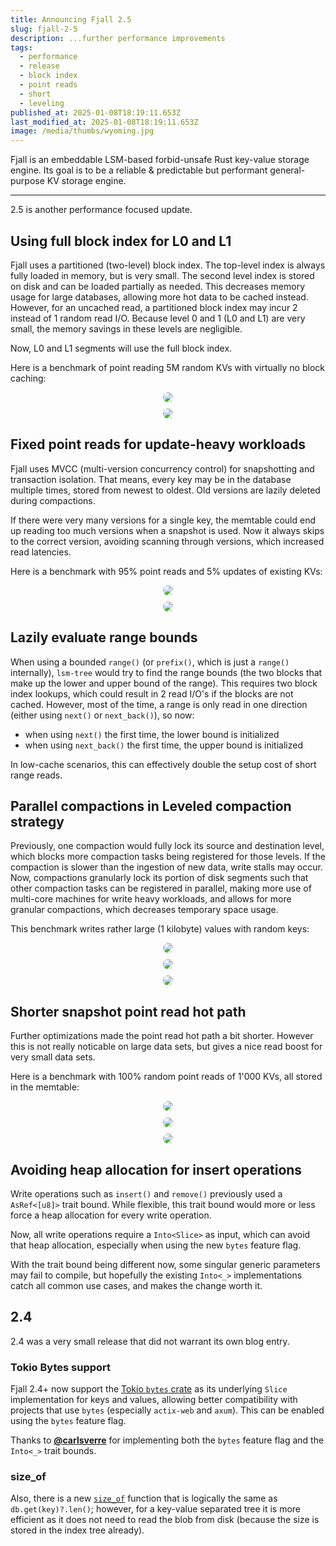 ```yaml
---
title: Announcing Fjall 2.5
slug: fjall-2-5
description: ...further performance improvements
tags:
  - performance
  - release
  - block index
  - point reads
  - short
  - leveling
published_at: 2025-01-08T18:19:11.653Z
last_modified_at: 2025-01-08T18:19:11.653Z
image: /media/thumbs/wyoming.jpg
---
```


Fjall is an embeddable LSM-based forbid-unsafe Rust key-value storage engine.
Its goal is to be a reliable & predictable but performant general-purpose KV storage engine.

---

2.5 is another performance focused update.

## Using full block index for L0 and L1

Fjall uses a partitioned (two-level) block index.
The top-level index is always fully loaded in memory, but is very small.
The second level index is stored on disk and can be loaded partially as needed.
This decreases memory usage for large databases, allowing more hot data to be cached instead.
However, for an uncached read, a partitioned block index may incur 2 instead of 1 random read I/O.
Because level 0 and 1 (L0 and L1) are very small, the memory savings in these levels are negligible.

Now, L0 and L1 segments will use the full block index.

Here is a benchmark of point reading 5M random KVs with virtually no block caching:

<div style="margin-top: 10px; width: 100%; display: flex; justify-content: center">
  <img style="border-radius: 16px; max-height: 500px" src="/media/posts/fjall-25/full_block_index_read_latency.png" />
</div>

<div style="margin-top: 10px; width: 100%; display: flex; justify-content: center">
  <img style="border-radius: 16px; max-height: 500px" src="/media/posts/fjall-25/full_block_index_read_percentiles.png" />
</div>

## Fixed point reads for update-heavy workloads

Fjall uses MVCC (multi-version concurrency control) for snapshotting and transaction isolation.
That means, every key may be in the database multiple times, stored from newest to oldest.
Old versions are lazily deleted during compactions.

If there were very many versions for a single key, the memtable could end up reading too much versions when a snapshot is used.
Now it always skips to the correct version, avoiding scanning through versions, which increased read latencies.

Here is a benchmark with 95% point reads and 5% updates of existing KVs:

<div style="margin-top: 10px; width: 100%; display: flex; justify-content: center">
  <img style="border-radius: 16px; max-height: 500px" src="/media/posts/fjall-25/updates_write_latency.png" />
</div>

<div style="margin-top: 10px; width: 100%; display: flex; justify-content: center">
  <img style="border-radius: 16px; max-height: 500px" src="/media/posts/fjall-25/updates_read_rate.png" />
</div>

## Lazily evaluate range bounds

When using a bounded `range()` (or `prefix()`, which is just a `range()` internally), `lsm-tree` would try to find the range bounds (the two blocks that make up the lower and upper bound of the range).
This requires two block index lookups, which could result in 2 read I/O's if the blocks are not cached.
However, most of the time, a range is only read in one direction (either using `next()` or `next_back()`), so now:

- when using `next()` the first time, the lower bound is initialized
- when using `next_back()` the first time, the upper bound is initialized

In low-cache scenarios, this can effectively double the setup cost of short range reads.

## Parallel compactions in Leveled compaction strategy

Previously, one compaction would fully lock its source and destination level, which blocks more compaction tasks being registered for those levels.
If the compaction is slower than the ingestion of new data, write stalls may occur.
Now, compactions granularly lock its portion of disk segments such that other compaction tasks can be registered in parallel, making more use of multi-core machines for write heavy workloads, and allows for more granular compactions, which decreases temporary space usage.

This benchmark writes rather large (1 kilobyte) values with random keys:

<div style="margin-top: 10px; width: 100%; display: flex; justify-content: center">
  <img style="border-radius: 16px; max-height: 500px" src="/media/posts/fjall-25/random_write_ops.png" />
</div>

<div style="margin-top: 10px; width: 100%; display: flex; justify-content: center">
  <img style="border-radius: 16px; max-height: 500px" src="/media/posts/fjall-25/random_write_percentiles.png" />
</div>

<div style="margin-top: 10px; width: 100%; display: flex; justify-content: center">
  <img style="border-radius: 16px; max-height: 500px" src="/media/posts/fjall-25/random_write_space_amp.png" />
</div>

## Shorter snapshot point read hot path

Further optimizations made the point read hot path a bit shorter.
However this is not really noticable on large data sets, but gives a nice read boost for very small data sets.

Here is a benchmark with 100% random point reads of 1'000 KVs, all stored in the memtable:

<div style="margin-top: 10px; width: 100%; display: flex; justify-content: center">
  <img style="border-radius: 16px; max-height: 500px" src="/media/posts/fjall-25/snapshot_point_latency.png" />
</div>

<div style="margin-top: 10px; width: 100%; display: flex; justify-content: center">
  <img style="border-radius: 16px; max-height: 500px" src="/media/posts/fjall-25/snapshot_point_rate.png" />
</div>

<div style="margin-top: 10px; width: 100%; display: flex; justify-content: center">
  <img style="border-radius: 16px; max-height: 500px" src="/media/posts/fjall-25/snapshot_point_percentiles.png" />
</div>

## Avoiding heap allocation for insert operations

Write operations such as `insert()` and `remove()` previously used a `AsRef<[u8]>` trait bound.
While flexible, this trait bound would more or less force a heap allocation for every write operation.

Now, all write operations require a `Into<Slice>` as input, which can avoid that heap allocation, especially when using the new `bytes` feature flag.

With the trait bound being different now, some singular generic parameters may fail to compile, but hopefully the existing `Into<_>` implementations catch all common use cases, and makes the change worth it.

## 2.4

2.4 was a very small release that did not warrant its own blog entry.

### Tokio Bytes support

Fjall 2.4+ now support the [Tokio `bytes` crate](https://github.com/tokio-rs/bytes) as its underlying `Slice` implementation for keys and values, allowing better compatibility with projects that use `bytes` (especially `actix-web` and `axum`).
This can be enabled using the `bytes` feature flag.

Thanks to [**@carlsverre**](https://github.com/carlsverre) for implementing both the `bytes` feature flag and the `Into<_>` trait bounds.

### size_of

Also, there is a new [`size_of`](https://docs.rs/fjall/latest/fjall/struct.PartitionHandle.html#method.size_of) function that is logically the same as `db.get(key)?.len()`; however, for a key-value separated tree it is more efficient as it does not need to read the blob from disk (because the size is stored in the index tree already).
